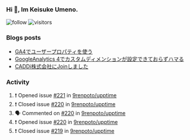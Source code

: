### Hi 👋, Im Keisuke Umeno.

<!--
**9renpoto/9renpoto** is a ✨ _special_ ✨ repository because its `README.md` (this file) appears on your GitHub profile.

Here are some ideas to get you started:

- 🔭 I’m currently working on ...
- 🌱 I’m currently learning ...
- 👯 I’m looking to collaborate on ...
- 🤔 I’m looking for help with ...
- 💬 Ask me about ...
- 📫 How to reach me: ...
- 😄 Pronouns: ...
- ⚡ Fun fact: ...
-->

![follow](https://img.shields.io/github/followers/9renpoto?label=Follow&style=social)
![visitors](https://komarev.com/ghpvc/?username=9renpoto&label=Profile%20views&color=0e75b6&style=flat)

### Blogs posts

<!-- BLOG-POST-LIST:START -->
- [GA4でユーザープロパティを使う](https://9renpoto.dev/2021/02/21/google-analytics-4-user-properties/)
- [GoogleAnalytics 4でカスタムディメンションが設定できておらずハマる](https://9renpoto.dev/2021/02/13/google-analytics-4/)
- [CADDi株式会社にJoinしました](https://9renpoto.dev/2020/12/05/join/)
<!-- BLOG-POST-LIST:END -->

### Activity

<!--START_SECTION:activity-->
1. ❗️ Opened issue [#221](https://github.com/9renpoto/upptime/issues/221) in [9renpoto/upptime](https://github.com/9renpoto/upptime)
2. ❗️ Closed issue [#220](https://github.com/9renpoto/upptime/issues/220) in [9renpoto/upptime](https://github.com/9renpoto/upptime)
3. 🗣 Commented on [#220](https://github.com/9renpoto/upptime/issues/220) in [9renpoto/upptime](https://github.com/9renpoto/upptime)
4. ❗️ Opened issue [#220](https://github.com/9renpoto/upptime/issues/220) in [9renpoto/upptime](https://github.com/9renpoto/upptime)
5. ❗️ Closed issue [#219](https://github.com/9renpoto/upptime/issues/219) in [9renpoto/upptime](https://github.com/9renpoto/upptime)
<!--END_SECTION:activity-->

<!--START_SECTION:waka-->
<!--END_SECTION:waka-->
